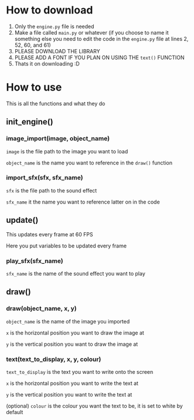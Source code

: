 # How to download
1. Only the `engine.py` file is needed
2. Make a file called `main.py` or whatever (if you choose to name it something else you need to edit the code in the `engine.py` file at lines 2, 52, 60, and 61)
3. PLEASE DOWNLOAD THE LIBRARY
4. PLEASE ADD A FONT IF YOU PLAN ON USING THE `text()` FUNCTION
5. Thats it on downloading :D


# How to use
This is all the functions and what they do

## init_engine()
### image_import(image, object_name)
`image` is the file path to the image you want to load

`object_name` is the name you want to reference in the `draw()` function

### import_sfx(sfx, sfx_name)
`sfx` is the file path to the sound effect

`sfx_name` it the name you want to reference latter on in the code


## update()
This updates every frame at 60 FPS

Here you put variables to be updated every frame

### play_sfx(sfx_name)
`sfx_name` is the name of the sound effect you want to play

## draw()
### draw(object_name, x, y)
`object_name` is the name of the image you imported

`x` is the horizontal position you want to draw the image at

`y` is the vertical position you want to draw the image at

### text(text_to_display, x, y, colour)
`text_to_display` is the text you want to write onto the screen

`x` is the horizontal position you want to write the text at

`y` is the vertical position you want to write the text at

(optional) `colour` is the colour you want the text to be, it is set to white by default
